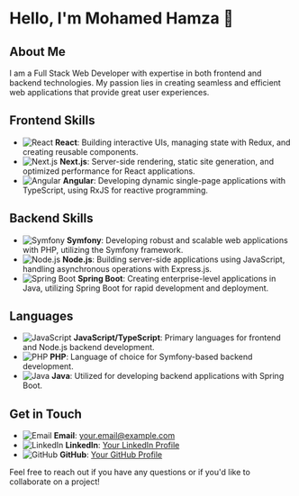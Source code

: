 # Hello, I'm Mohamed Hamza 👋

## About Me

I am a Full Stack Web Developer with expertise in both frontend and backend technologies. My passion lies in creating seamless and efficient web applications that provide great user experiences.

## Frontend Skills

- ![React](https://img.shields.io/badge/-React-61DAFB?style=flat&logo=react&logoColor=white) **React**: Building interactive UIs, managing state with Redux, and creating reusable components.
- ![Next.js](https://img.shields.io/badge/-Next.js-000000?style=flat&logo=next.js&logoColor=white) **Next.js**: Server-side rendering, static site generation, and optimized performance for React applications.
- ![Angular](https://img.shields.io/badge/-Angular-DD0031?style=flat&logo=angular&logoColor=white) **Angular**: Developing dynamic single-page applications with TypeScript, using RxJS for reactive programming.

## Backend Skills

- ![Symfony](https://img.shields.io/badge/-Symfony-000000?style=flat&logo=symfony&logoColor=white) **Symfony**: Developing robust and scalable web applications with PHP, utilizing the Symfony framework.
- ![Node.js](https://img.shields.io/badge/-Node.js-339933?style=flat&logo=node.js&logoColor=white) **Node.js**: Building server-side applications using JavaScript, handling asynchronous operations with Express.js.
- ![Spring Boot](https://img.shields.io/badge/-Spring%20Boot-6DB33F?style=flat&logo=spring-boot&logoColor=white) **Spring Boot**: Creating enterprise-level applications in Java, utilizing Spring Boot for rapid development and deployment.

## Languages

- ![JavaScript](https://img.shields.io/badge/-JavaScript-F7DF1E?style=flat&logo=javascript&logoColor=white) **JavaScript/TypeScript**: Primary languages for frontend and Node.js backend development.
- ![PHP](https://img.shields.io/badge/-PHP-777BB4?style=flat&logo=php&logoColor=white) **PHP**: Language of choice for Symfony-based backend development.
- ![Java](https://img.shields.io/badge/-Java-007396?style=flat&logo=java&logoColor=white) **Java**: Utilized for developing backend applications with Spring Boot.

## Get in Touch

- ![Email](https://img.shields.io/badge/-Email-D14836?style=flat&logo=gmail&logoColor=white) **Email**: [your.email@example.com](mailto:your.email@example.com)
- ![LinkedIn](https://img.shields.io/badge/-LinkedIn-0077B5?style=flat&logo=linkedin&logoColor=white) **LinkedIn**: [Your LinkedIn Profile](https://www.linkedin.com/in/yourprofile)
- ![GitHub](https://img.shields.io/badge/-GitHub-181717?style=flat&logo=github&logoColor=white) **GitHub**: [Your GitHub Profile](https://github.com/yourprofile)

Feel free to reach out if you have any questions or if you'd like to collaborate on a project!
